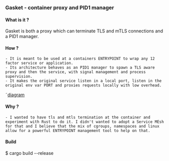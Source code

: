 ### Gasket - container proxy and PID1 manager

#### What is it ?

Gasket is both a proxy which can terminate TLS and mTLS connections and a PID1 manager.

#### How ?

    - It is meant to be used at a containers ENTRYPOINT to wrap any 12 factor service or application.
    - Its architecture behaves as an PID1 manager to spawn a TLS aware proxy and then the service, with signal management and process supervision. 
    - It makes the original service listen in a local port, listen in the original env var PORT and proxies requests locally with low overhead.

˜[diagram](gasket.png)

#### Why ?

    - I wanted to have tls and mtls termination at the container and experiment with Rust to do it. I didn't wanted to adopt a Service MEsh for that and I believe that the mix of cgroups, namespaces and linux allow for a powerful ENTRYPOINT management tool to help on that.

#### Build
$ cargo build --release
